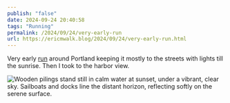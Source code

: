 ```yaml
---
publish: "false"
date: 2024-09-24 20:40:58
tags: "Running"
permalink: /2024/09/24/very-early-run
url: https://ericmwalk.blog/2024/09/24/very-early-run.html
---
```


Very early [run](https://strava.com/activities/12490715744) around Portland keeping it mostly to the streets with lights till the sunrise. Then I took to the harbor view.

![Wooden pilings stand still in calm water at sunset, under a vibrant, clear sky. Sailboats and docks line the distant horizon, reflecting softly on the serene surface.](https://ericmwalk.blog/uploads/2024/img-0033.jpeg)